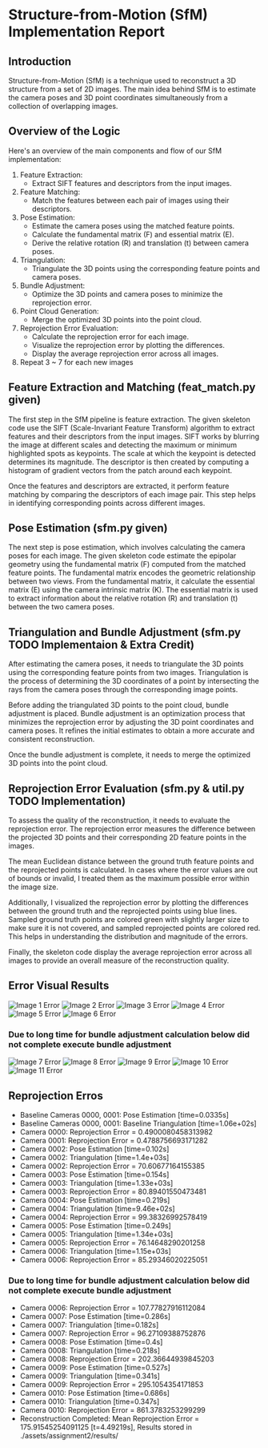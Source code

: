 # Structure-from-Motion (SfM) Implementation Report

## Introduction

Structure-from-Motion (SfM) is a technique used to reconstruct a 3D structure from a set of 2D images. The main idea behind SfM is to estimate the camera poses and 3D point coordinates simultaneously from a collection of overlapping images.

## Overview of the Logic

Here's an overview of the main components and flow of our SfM implementation:

1. Feature Extraction:
    * Extract SIFT features and descriptors from the input images.
2. Feature Matching:
    * Match the features between each pair of images using their descriptors.
3. Pose Estimation:
    * Estimate the camera poses using the matched feature points.
    * Calculate the fundamental matrix (F) and essential matrix (E).
    * Derive the relative rotation (R) and translation (t) between camera poses.
4. Triangulation:
    * Triangulate the 3D points using the corresponding feature points and camera poses.
5. Bundle Adjustment:
    * Optimize the 3D points and camera poses to minimize the reprojection error.
6. Point Cloud Generation:
    * Merge the optimized 3D points into the point cloud.
7. Reprojection Error Evaluation:
    * Calculate the reprojection error for each image.
    * Visualize the reprojection error by plotting the differences.
    * Display the average reprojection error across all images.
8. Repeat 3 ~ 7 for each new images

## Feature Extraction and Matching (feat_match.py given)

The first step in the SfM pipeline is feature extraction. The given skeleton code use the SIFT (Scale-Invariant Feature Transform) algorithm to extract features and their descriptors from the input images. SIFT works by blurring the image at different scales and detecting the maximum or minimum highlighted spots as keypoints. The scale at which the keypoint is detected determines its magnitude. The descriptor is then created by computing a histogram of gradient vectors from the patch around each keypoint.

Once the features and descriptors are extracted, it perform feature matching by comparing the descriptors of each image pair. This step helps in identifying corresponding points across different images.

## Pose Estimation (sfm.py given)

The next step is pose estimation, which involves calculating the camera poses for each image. The given skeleton code estimate the epipolar geometry using the fundamental matrix (F) computed from the matched feature points. The fundamental matrix encodes the geometric relationship between two views. From the fundamental matrix, it calculate the essential matrix (E) using the camera intrinsic matrix (K). The essential matrix is used to extract information about the relative rotation (R) and translation (t) between the two camera poses.

## Triangulation and Bundle Adjustment (sfm.py TODO Implementaion & Extra Credit)

After estimating the camera poses, it needs to triangulate the 3D points using the corresponding feature points from two images. Triangulation is the process of determining the 3D coordinates of a point by intersecting the rays from the camera poses through the corresponding image points.

Before adding the triangulated 3D points to the point cloud, bundle adjustment is placed. Bundle adjustment is an optimization process that minimizes the reprojection error by adjusting the 3D point coordinates and camera poses. It refines the initial estimates to obtain a more accurate and consistent reconstruction.

Once the bundle adjustment is complete, it needs to merge the optimized 3D points into the point cloud.

## Reprojection Error Evaluation (sfm.py & util.py TODO Implementation)

To assess the quality of the reconstruction, it needs to evaluate the reprojection error. The reprojection error measures the difference between the projected 3D points and their corresponding 2D feature points in the images.

The mean Euclidean distance between the ground truth feature points and the reprojected points is calculated. In cases where the error values are out of bounds or invalid, I treated them as the maximum possible error within the image size.

Additionally, I visualized the reprojection error by plotting the differences between the ground truth and the reprojected points using blue lines. Sampled ground truth points are colored green with slightly larger size to make sure it is not covered, and sampled reprojected points are colored red. This helps in understanding the distribution and magnitude of the errors.

Finally, the skeleton code display the average reprojection error across all images to provide an overall measure of the reconstruction quality.

## Error Visual Results
![Image 1 Error](assets/assignment2/results/fountain-P11/errors/0000.png)
![Image 2 Error](assets/assignment2/results/fountain-P11/errors/0001.png)
![Image 3 Error](assets/assignment2/results/fountain-P11/errors/0002.png)
![Image 4 Error](assets/assignment2/results/fountain-P11/errors/0003.png)
![Image 5 Error](assets/assignment2/results/fountain-P11/errors/0004.png)
![Image 6 Error](assets/assignment2/results/fountain-P11/errors/0005.png)

### Due to long time for bundle adjustment calculation below did not complete execute bundle adjustment

![Image 7 Error](assets/assignment2/results/fountain-P11/errors/0006.png)
![Image 8 Error](assets/assignment2/results/fountain-P11/errors/0007.png)
![Image 9 Error](assets/assignment2/results/fountain-P11/errors/0008.png)
![Image 10 Error](assets/assignment2/results/fountain-P11/errors/0009.png)
![Image 11 Error](assets/assignment2/results/fountain-P11/errors/0010.png)


## Reprojection Erros

* Baseline Cameras 0000, 0001: Pose Estimation [time=0.0335s]
* Baseline Cameras 0000, 0001: Baseline Triangulation [time=1.06e+02s]
* Camera 0000: Reprojection Error = 0.4900080458313982
* Camera 0001: Reprojection Error = 0.4788756693171282
* Camera 0002: Pose Estimation [time=0.102s]
* Camera 0002: Triangulation [time=1.4e+03s]
* Camera 0002: Reprojection Error = 70.60677164155385
* Camera 0003: Pose Estimation [time=0.154s]
* Camera 0003: Triangulation [time=1.33e+03s]
* Camera 0003: Reprojection Error = 80.89401550473481
* Camera 0004: Pose Estimation [time=0.219s]
* Camera 0004: Triangulation [time=9.46e+02s]
* Camera 0004: Reprojection Error = 99.38326992578419
* Camera 0005: Pose Estimation [time=0.249s]
* Camera 0005: Triangulation [time=1.34e+03s]
* Camera 0005: Reprojection Error = 76.14648290201258
* Camera 0006: Triangulation [time=1.15e+03s]
* Camera 0006: Reprojection Error = 85.29346020225051

### Due to long time for bundle adjustment calculation below did not complete execute bundle adjustment

* Camera 0006: Reprojection Error = 107.77827916112084
* Camera 0007: Pose Estimation [time=0.286s]
* Camera 0007: Triangulation [time=0.182s]
* Camera 0007: Reprojection Error = 96.27109388752876
* Camera 0008: Pose Estimation [time=0.4s]
* Camera 0008: Triangulation [time=0.218s]
* Camera 0008: Reprojection Error = 202.36644939845203
* Camera 0009: Pose Estimation [time=0.527s]
* Camera 0009: Triangulation [time=0.341s]
* Camera 0009: Reprojection Error = 295.1054354171853
* Camera 0010: Pose Estimation [time=0.686s]
* Camera 0010: Triangulation [time=0.347s]
* Camera 0010: Reprojection Error = 861.3783253299299
* Reconstruction Completed: Mean Reprojection Error = 175.91545254091125 [t=4.49219s], Results stored in ./assets/assignment2/results/